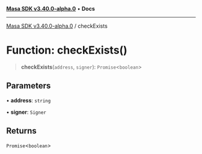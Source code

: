 [**Masa SDK v3.40.0-alpha.0**](../README.md) • **Docs**

***

[Masa SDK v3.40.0-alpha.0](../globals.md) / checkExists

# Function: checkExists()

> **checkExists**(`address`, `signer`): `Promise`\<`boolean`\>

## Parameters

• **address**: `string`

• **signer**: `Signer`

## Returns

`Promise`\<`boolean`\>
